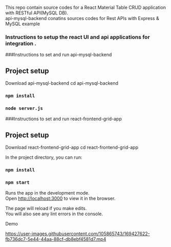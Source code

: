  This repo contain source codes for a React Material Table CRUD application with RESTful API(MySQL DB).</br>
api-mysql-backend conatins   sources codes for Rest APIs with Express & MySQL example


### Instructions to setup the react UI and api applications for integration .



###Instructions to set and run api-mysql-backend

## Project setup
Download  api-mysql-backend
cd api-mysql-backend

### `npm install`


### `node server.js`


###Instructions to set and run react-frontend-grid-app

## Project setup
Download  react-frontend-grid-app
cd react-frontend-grid-app

In the project directory, you can run:

### `npm install`


### `npm start`

Runs the app in the development mode.<br />
Open [http://localhost:3000](http://localhost:3000) to view it in the browser.

The page will reload if you make edits.<br />
You will also see any lint errors in the console.

Demo


https://user-images.githubusercontent.com/105865743/169427622-fb736dc7-5e44-44aa-88cf-db8ebf4581d7.mp4


